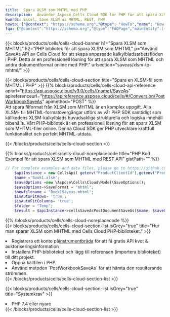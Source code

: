 ```yaml
---
title:  Spara XLSM som MHTML med PHP
description:  Använder Aspose.Cells Cloud SDK för PHP för att spara XLSM-formatfil som MHTML-formatfil.
kwords: Excel, Save XLSM as MHTML, REST, PHP
howto: {"@context": "https://schema.org","@type": "HowTo","name": "How to save XLSM as MHTML using the Cells Cloud PHP library.","description": "How to save XLSM as MHTML using the Cells Cloud PHP library.","image": {"@type": "ImageObject"},"url": "/php/saveas/xlsm-to-mhtml/","step": [{ "@type": "HowToStep","name": "How to save XLSM as MHTML using the Cells Cloud PHP library. step 1", "image": {"@type": "ImageObject",},"url": "/php/saveas/xlsm-to-mhtml/","text": "Register an account at <a href='https://dashboard.aspose.cloud/'>Dashboard</a> to get free API quota & authorization details",},{ "@type": "HowToStep","name": "How to save XLSM as MHTML using the Cells Cloud PHP library. step 1", "image": {"@type": "ImageObject",},"url": "/php/saveas/xlsm-to-mhtml/","text": "Install PHP library and add the reference (import the library) to your project.",},{ "@type": "HowToStep","name": "How to save XLSM as MHTML using the Cells Cloud PHP library. step 1", "image": {"@type": "ImageObject",},"url": "/php/saveas/xlsm-to-mhtml/","text": "Open the source file in PHP.",},{ "@type": "HowToStep","name": "How to save XLSM as MHTML using the Cells Cloud PHP library. step 1", "image": {"@type": "ImageObject",},"url": "/php/saveas/xlsm-to-mhtml/","text": "Use the `PostWorkbookSaveAs` method to retrieve the resulting stream.",}, ],"supply": {"@type": "HowToSupply","name": "document"},"tool": [{"@type": "HowToTool","name": "phpstorm, Visual Studio Code, Eclipse"},{"@type": "HowToTool","name": "Aspose Cells"}],"totalTime": "PT6M"}
fqa: {"@context":"https://schema.org","@type":"FAQPage","mainEntity":[{"@type":"Question","name":"Why save file as other formats file in C# using REST API?","acceptedAnswer":{"@type":"Answer","text":"Documents are encoded in many ways, and some files may be incompatible with the software you use. To open and read such files, just save them as appropriate file formats.<br/><ol><li>Install .NET SDK and add the reference (import the library) to your project.</li><li>Open the source file in C# using REST API.</li><li>Call the PostWorkbookSaveAsRequest() method, passing an output filename with required extension.</li><li>Get the result of save as a separate file.</li></ol>"}},{"@type":"Question","name":"What file formats can I save as with your C# library?","acceptedAnswer":{"@type":"Answer","text":"We support a variety of file formats for conversion using .NET library, including XLSX, Excel, xls , PDF, CSV, HTML, Markdown, XML, PNG, JPG, TIFF, Json, TXT and many more."}},{"@type":"Question","name":"What is the maximum allowed file size for conversion using this .NET library?","acceptedAnswer":{"@type":"Answer","text":"There are no file size limits for format conversions using .NET library."}}]}
---
```

{{< blocks/products/cells/cells-cloud-banner h1="Spara XLSM som MHTML" h2="PHP bibliotek för att spara XLSM som MHTML" p="Använd SaveAs API av Cells Cloud för att skapa anpassade kalkylbladsarbetsflöden i PHP. Detta är en professionell lösning för att spara XLSM som MHTML och andra dokumentformat online med PHP." urlsection="saveas/xlsm-to-mhtml/" >}}

{{< blocks/products/cells/cells-cloud-section title="Spara en XLSM-fil som MHTML i PHP" >}}
{{% blocks/products/cells/cells-cloud-api-reference apiurl="https://api.aspose.cloud/v3.0/cells/{name}/SaveAs" apireferenceurl="https://apireference.aspose.cloud/cells/#/Conversion/PostWorkbookSaveAs" apimethod="POST" %}}
<br/>
Att spara filformat från XLSM som MHTML är en komplex uppgift. Alla XLSM- till MHTML-formatövergångar utförs av vår PHP SDK samtidigt som källkodens XLSM-kalkylblads huvudsakliga strukturella och logiska innehåll bibehålls. Vårt PHP-bibliotek är en professionell lösning för att spara XLSM som MHTML-filer online. Denna Cloud SDK ger PHP utvecklare kraftfull funktionalitet och perfekt MHTML-utdata.

{{< /blocks/products/cells/cells-cloud-section >}}

{{% blocks/products/cells/cells-cloud-noreplacecode title="PHP Kod Exempel för att spara XLSM som MHTML med REST API" gistPath="" %}}
  
```php
// For complete examples and data files, please go to https://github.com/aspose-cells-cloud/aspose-cells-cloud-php/
    $apiInstance = new CellsApi( getenv("ProductClientId"),getenv("ProductClientSecret") );
    $name ='Book1.xlsm';
    $saveOptions =new \Aspose\Cells\Cloud\Model\SaveOptions();
    $saveOptions->SaveFormat = "mhtml";
    $newfilename = "Book1Saveas.mhtml";
    $isAutoFitRows= 'true';
    $isAutoFitColumns= 'true';
    $folder = "Temp";
    $result = $apiInstance->cellsSaveAsPostDocumentSaveAs($name, $saveOptions, $newfilename,$isAutoFitRows, $isAutoFitColumns, $folder);
```
  
{{% /blocks/products/cells/cells-cloud-noreplacecode %}}
<br/>
{{< blocks/products/cells/cells-cloud-section-list isGrey="true" title="Hur man sparar XLSM som MHTML med Cells Cloud PHP-biblioteket." >}}
<li> Registrera ett konto på<a href="https://dashboard.aspose.cloud/">instrumentbräda</a> för att få gratis API kvot & auktoriseringsinformation</li>
<li>Installera PHP-biblioteket och lägg till referensen (importera biblioteket) till ditt projekt.</li>
<li>Öppna källfilen i PHP.</li>
<li>Använd metoden `PostWorkbookSaveAs` för att hämta den resulterande strömmen.</li>
{{< /blocks/products/cells/cells-cloud-section-list >}}

{{< blocks/products/cells/cells-cloud-section-list isGrey="true" title="Systemkrav" >}}
<li>PHP 7.4 eller nyare</li>
{{< /blocks/products/cells/cells-cloud-section-list >}}
